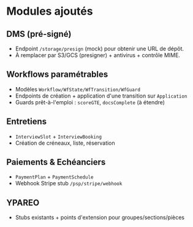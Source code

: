 # Modules ajoutés

## DMS (pré-signé)
- Endpoint `/storage/presign` (mock) pour obtenir une URL de dépôt.
- À remplacer par S3/GCS (presigner) + antivirus + contrôle MIME.

## Workflows paramétrables
- Modèles `Workflow/WfState/WfTransition/WfGuard`
- Endpoints de création + application d'une transition sur `Application`
- Guards prêt-à-l'emploi : `scoreGTE`, `docsComplete` (à étendre)

## Entretiens
- `InterviewSlot` + `InterviewBooking`
- Création de créneaux, liste, réservation

## Paiements & Echéanciers
- `PaymentPlan` + `PaymentSchedule`
- Webhook Stripe stub `/psp/stripe/webhook`

## YPAREO
- Stubs existants + points d'extension pour groupes/sections/pièces
